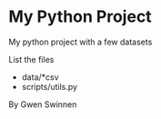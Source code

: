 # My Python Project

My python project with a few datasets

List the files

- data/*csv
- scripts/utils.py

By Gwen Swinnen
